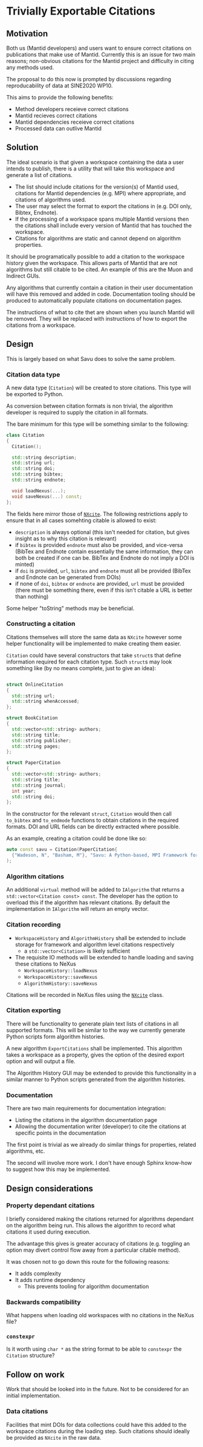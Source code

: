 # Trivially Exportable Citations

## Motivation

Both us (Mantid developers) and users want to ensure correct citations on publications that make use of Mantid.
Currently this is an issue for two main reasons; non-obvious citations for the Mantid project and difficulty in citing any methods used.

The proposal to do this now is prompted by discussions regarding reproducability of data at SINE2020 WP10.

This aims to provide the following benefits:
  - Method developers receieve correct citations
  - Mantid recieves correct citations
  - Mantid dependencies receieve correct citations
  - Processed data can outlive Mantid

## Solution

The ideal scenario is that given a workspace containing the data a user intends to publish, there is a utility that will take this workspace and generate a list of citations.

- The list should include citations for the version(s) of Mantid used, citations for Mantid dependencies (e.g. MPI) where appropriate, and citations of algorithms used.
- The user may select the format to export the citations in (e.g. DOI only, Bibtex, Endnote).
- If the processing of a workspace spans multiple Mantid versions then the citations shall include every version of Mantid that has touched the workspace.
- Citations for algorithms are static and cannot depend on algorithm properties.

It should be programatically possible to add a citation to the workspace history given the workspace.
This allows parts of Mantid that are not algorithms but still citable to be cited.
An example of this are the Muon and Indirect GUIs.

Any algorithms that currently contain a citation in their user documentation will have this removed and added in code.
Documentation tooling should be produced to automatically populate citations on documentation pages.

The instructions of what to cite thet are shown when you launch Mantid will be removed.
They will be replaced with instructions of how to export the citations from a workspace.

## Design

This is largely based on what Savu does to solve the same problem.

### Citation data type

A new data type (`Citation`) will be created to store citations.
This type will be exported to Python.

As conversion between citation formats is non trivial, the algorithm developer is required to supply the citation in all formats.

The bare minimum for this type will be something similar to the following:
```cpp
class Citation
{
  Citation();

  std::string description;
  std::string url;
  std::string doi;
  std::string bibtex;
  std::string endnote;

  void loadNexus(...);
  void saveNexus(...) const;
};
```

The fields here mirror those of [`NXcite`](http://download.nexusformat.org/doc/html/classes/base_classes/NXcite.html#nxcite).
The following restrictions apply to ensure that in all cases somehting citable is allowed to exist:
  - `description` is always optional (this isn't needed for citation, but gives insight as to why this citation is relevant)
  - if `bibtex` is provided `endnote` must also be provided, and vice-versa (BibTex and Endnote contain essentially the same information, they can both be created if one can be. BibTex and Endnote do not imply a DOI is minted)
  - if `doi` is provided, `url`, `bibtex` and `endnote` must all be provided (BibTex and Endnote can be generated from DOIs)
  - if none of `doi`, `bibtex` or `endnote` are provided, `url` must be provided (there must be something there, even if this isn't citable a URL is better than nothing)

Some helper "toString" methods may be beneficial.

### Constructing a citation

Citations themselves will store the same data as `NXcite` however some helper functionality will be implemented to make creating them easier.

`Citation` could have several constructors that take `struct`s that define information required for each citation type.
Such `struct`s may look something like (by no means complete, just to give an idea):
```cpp

struct OnlineCitation
{
  std::string url;
  std::string whenAccessed;
};

struct BookCitation
{
  std::vector<std::string> authors;
  std::string title;
  std::string publisher;
  std::string pages;
};

struct PaperCitation
{
  std::vector<std::string> authors;
  std::string title;
  std::string journal;
  int year;
  std::string doi;
};

```

In the constructor for the relevant `struct`, `Citation` would then call `to_bibtex` and `to_endmode` functions to obtain citations in the required formats.
DOI and URL fields can be directly extracted where possible.

As an example, creating a citation could be done like so:
```cpp
auto const savu = Citation(PaperCitation{
  {"Wadeson, N", "Basham, M"}, "Savu: A Python-based, MPI Framework for Simultaneous Processing of Multiple, N-dimensional, Large Tomography Datasets", "", 2016, ""}
);
```

### Algorithm citations

An additional `virtual` method will be added to `IAlgorithm` that returns a `std::vector<Citation const> const`.
The developer has the option to overload this if the algorithm has relevant citations.
By default the implementation in `IAlgorithm` will return an empty vector.

### Citation recording

- `WorkspaceHistory` and `AlgorithmHistory` shall be extended to include storage for framework and algorithm level citations respectively
  - a `std::vector<Citation>` is likely sufficient
- The requisite IO methods will be extended to handle loading and saving these citations to NeXus
  - `WorkspaceHistory::loadNexus`
  - `WorkspaceHistory::saveNexus`
  - `AlgorithmHistory::saveNexus`

Citations will be recorded in NeXus files using the [`NXcite`](http://download.nexusformat.org/doc/html/classes/base_classes/NXcite.html#nxcite) class.

### Citation exporting

There will be functionality to generate plain text lists of citations in all supported formats.
This will be similar to the way we currently generate Python scripts form algorithm histories.

A new algorithm `ExportCitations` shall be implemented.
This algorithm takes a workspace as a property, gives the option of the desired export option and will output a file.

The Algorithm History GUI may be extended to provide this functionality in a similar manner to Python scripts generated from the algorithm histories.

### Documentation

There are two main requirements for documentation integration:
  - Listing the citations in the algorithm documentation page
  - Allowing the documentation writer (developer) to cite the citations at specific points in the documentation

The first point is trivial as we already do similar things for properties, related algorithms, etc.

The second will involve more work.
I don't have enough Sphinx know-how to suggest how this may be implemented.

## Design considerations

### Property dependant citations

I briefly considered making the citations returned for algorithms dependant on the algorithm being run.
This allows the algorithm to record what citations it used during execution.

The advantage this gives is greater accuracy of citations (e.g. toggling an option may divert control flow away from a particular citable method).

It was chosen not to go down this route for the following reasons:
  - It adds complexity
  - It adds runtime dependency
    - This prevents tooling for algorithm documentation

### Backwards compatibility

What happens when loading old workspaces with no citations in the NeXus file?

### `constexpr`

Is it worth using `char *` as the string format to be able to `constexpr` the `Citation` structure?

## Follow on work

Work that should be looked into in the future.
Not to be considered for an initial implementation.

### Data citations

Facilities that mint DOIs for data collections could have this added to the workspace citations during the loading step.
Such citations should ideally be provided as `NXcite` in the raw data.
